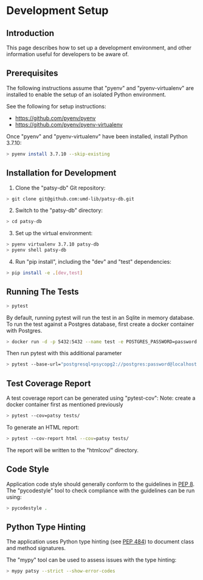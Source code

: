 # Development Setup

## Introduction

This page describes how to set up a development environment, and other
information useful for developers to be aware of.

## Prerequisites

The following instructions assume that "pyenv" and "pyenv-virtualenv" are
installed to enable the setup of an isolated Python environment.

See the following for setup instructions:

* <https://github.com/pyenv/pyenv>
* <https://github.com/pyenv/pyenv-virtualenv>

Once "pyenv" and "pyenv-virtualenv" have been installed, install Python 3.7.10:

```bash
> pyenv install 3.7.10 --skip-existing
```

## Installation for Development

1) Clone the "patsy-db" Git repository:

```bash
> git clone git@github.com:umd-lib/patsy-db.git
```

2) Switch to the "patsy-db" directory:

```bash
> cd patsy-db
```

3) Set up the virtual environment:

```bash
> pyenv virtualenv 3.7.10 patsy-db
> pyenv shell patsy-db
```

4) Run "pip install", including the "dev" and "test" dependencies:

```bash
> pip install -e .[dev,test]
```

## Running The Tests

```bash
> pytest
```

By default, running pytest will run the test in an Sqlite in memory database.
To run the test against a Postgres database, first create a docker container with
Postgres.

```bash
> docker run -d -p 5432:5432 --name test -e POSTGRES_PASSWORD=password postgres
```

Then run pytest with this additional parameter

```bash
> pytest --base-url="postgresql+psycopg2://postgres:password@localhost:5432/postgres"
```

## Test Coverage Report

A test coverage report can be generated using "pytest-cov":
Note: create a docker container first as mentioned previously

```bash
> pytest --cov=patsy tests/
```

To generate an HTML report:

```bash
> pytest --cov-report html --cov=patsy tests/
```

The report will be written to the "htmlcov/" directory.

## Code Style

Application code style should generally conform to the guidelines in
[PEP 8](https://www.python.org/dev/peps/pep-0008/). The "pycodestyle" tool
to check compliance with the guidelines can be run using:

```bash
> pycodestyle .
```

## Python Type Hinting

The application uses Python type hinting (see
[PEP 484](https://www.python.org/dev/peps/pep-0484/)) to document class and
method signatures.

The "mypy" tool can be used to assess issues with the type hinting:

```bash
> mypy patsy --strict --show-error-codes
```
